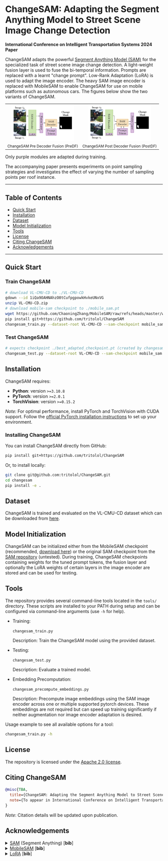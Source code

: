 
# ChangeSAM: Adapting the Segment Anything Model to Street Scene Image Change Detection

**International Conference on Intelligent Transportation Systems 2024 Paper**

ChangeSAM adapts the powerful [Segment Anything Model (SAM)](https://github.com/facebookresearch/segment-anything) for the specialized task of street scene image change detection. A light-weight fusion layer is used to fuse the bi-temporal information. Prompts are replaced with a learnt "change prompt". Low-Rank Adaptation (LoRA) is used to adapt the image encoder. The heavy SAM image encoder is replaced with MobileSAM to enable ChangeSAM for use on mobile platforms such as autonomous cars. The figures below show the two variants of ChangeSAM.

<table>
  <tr>
    <td align="center">
      <img src="assets/predf.png" alt="PreDF" width="200"><br>
      <sub>ChangeSAM Pre Decoder Fusion (PreDF)</sub>
    </td>
    <td align="center">
      <img src="assets/postdf.png" alt="PostDF" width="200"><br>
      <sub>ChangeSAM Post Decoder Fusion (PostDF)</sub>
    </td>
  </tr>
</table>


Only purple modules are adapted during training.

The accompanying paper presents experiments on point sampling strategies and investigates the effect of varying the number of sampling points per roof instance.

---

## Table of Contents

- [Quick Start](#quick-start)
- [Installation](#installation)
- [Dataset](#dataset)
- [Model Initialization](#model-initialization)
- [Tools](#tools)
- [License](#license)
- [Citing ChangeSAM](#citing-changesam)
- [Acknowledgements](#acknowledgements)

---

## Quick Start
### Train ChangeSAM
```bash
# download VL-CMU-CD to ./VL-CMU-CD
gdown --id 1iQa9OAHNAhzO0tCufpgpowkHvkeUNxVG
unzip VL-CMU-CD.zip
# download mobile-sam checkpoint to ./mobile_sam.pt
wget https://github.com/ChaoningZhang/MobileSAM/raw/refs/heads/master/weights/mobile_sam.pt
pip install git+https://github.com/tritolol/ChangeSAM
changesam_train.py --dataset-root VL-CMU-CD --sam-checkpoint mobile_sam.pt
```

### Test ChangeSAM
```bash
# expects checkpoint ./best_adapted_checkpoint.pt (created by changesam_train.py)
changesam_test.py --dataset-root VL-CMU-CD --sam-checkpoint mobile_sam.pt
```

## Installation
ChangeSAM requires:
- **Python**: version `>=3.10.8`
- **PyTorch**: version `>=2.0.1`
- **TorchVision**: version `>=0.15.2`

*Note:* For optimal performance, install PyTorch and TorchVision with CUDA support. Follow the [official PyTorch installation instructions](https://pytorch.org/get-started/locally/) to set up your environment.

### Installing ChangeSAM
You can install ChangeSAM directly from GitHub:

```bash
pip install git+https://github.com/tritolol/ChangeSAM
```

Or, to install locally:
```bash
git clone git@github.com:tritolol/ChangeSAM.git
cd changesam
pip install -e .
```

## Dataset
ChangeSAM is trained and evaluated on the VL-CMU-CD dataset which can be downloaded from [here](https://drive.google.com/file/d/1iQa9OAHNAhzO0tCufpgpowkHvkeUNxVG/view?usp=share_link).

## Model Initialization
ChangeSAM can be initialized either from the MobileSAM checkpoint (recommended, [download here](https://github.com/ChaoningZhang/MobileSAM/raw/refs/heads/master/weights/mobile_sam.pt)) or the original SAM checkpoint from the [SAM repository](https://github.com/facebookresearch/segment-anything#model-checkpoints) (untested).
During training, ChangeSAM checkpoints containing weights for the tuned prompt tokens, the fusion layer and optionally the LoRA weights of certain layers in the image encoder are stored and can be used for testing.

## Tools
The repository provides several command-line tools located in the `tools/` directory. These scripts are installed to your PATH during setup and can be configured via command-line arguments (use `-h` for help).

- Training:

    `changesam_train.py`

    Description: Train the ChangeSAM model using the provided dataset.
- Testing:

    `changesam_test.py`

    Description: Evaluate a trained model.
- Embedding Precomputation:

    `changesam_precompute_embeddings.py`

    Description: Precompute image embeddings using the SAM image encoder across one or multiple supported pytorch devices. These embeddings are not required but can speed up training significantly if neither augmentation nor image encoder adaptation is desired.

Usage example to see all available options for a tool:
```bash
changesam_train.py -h
```

## License

The repository is licensed under the [Apache 2.0 license](LICENSE).

## Citing ChangeSAM

```bibtex
@misc{TBA,
  title={ChangeSAM: Adapting the Segment Anything Model to Street Scene Image Change Detection},
  note={To appear in International Conference on Intelligent Transportation Systems 2024}
}
```
*Note*: Citation details will be updated upon publication.

## Acknowledgements

<details>
    <summary>
        <a href="https://github.com/facebookresearch/segment-anything">SAM</a> (Segment Anything) [<b>bib</b>]
    </summary>

```bibtex
@article{kirillov2023segany,
title={Segment Anything}, 
author={Kirillov, Alexander and Mintun, Eric and Ravi, Nikhila and Mao, Hanzi and Rolland, Chloe and Gustafson, Laura and Xiao, Tete and Whitehead, Spencer and Berg, Alexander C. and Lo, Wan-Yen and Doll{\'a}r, Piotr and Girshick, Ross},
journal={arXiv:2304.02643},
year={2023}
}
```
</details>
<details>
    <summary>
        <a href="https://github.com/ChaoningZhang/MobileSAM">MobileSAM</a> [<b>bib</b>]
    </summary>

```bibtex
@article{mobile_sam,
title={Faster Segment Anything: Towards Lightweight SAM for Mobile Applications},
author={Zhang, Chaoning and Han, Dongshen and Qiao, Yu and Kim, Jung Uk and Bae, Sung-Ho and Lee, Seungkyu and Hong, Choong Seon},
journal={arXiv preprint arXiv:2306.14289},
year={2023}
}
```
</details>
<details>
    <summary>
        <a href="https://arxiv.org/abs/2106.09685">LoRA</a> [<b>bib</b>]
    </summary>

```bibtex
@misc{hu2021loralowrankadaptationlarge,
title={LoRA: Low-Rank Adaptation of Large Language Models}, 
author={Edward J. Hu and Yelong Shen and Phillip Wallis and Zeyuan Allen-Zhu and Yuanzhi Li and Shean Wang and Lu Wang and Weizhu Chen},
year={2021},
eprint={2106.09685},
archivePrefix={arXiv},
primaryClass={cs.CL},
url={https://arxiv.org/abs/2106.09685}, 
}
```
</details>